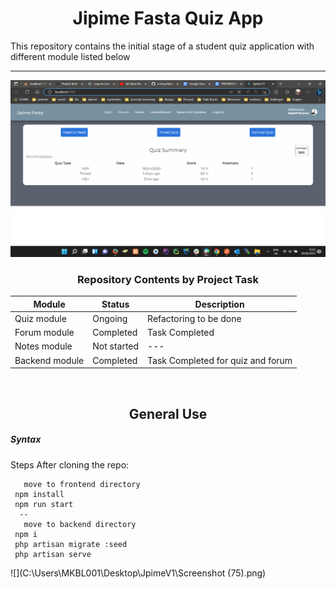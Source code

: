 <center> <h1>Jipime Fasta Quiz App</h1> </center>

This repository contains the initial 
stage of a student quiz application with different module listed below

---
<p align="center">
  <img src="https://github.com/b-lemy/JpimeV1/blob/main/Screenshot%20(75).png"
       alt="IdeaDog logo"
  />
</p>

<center><h3>Repository Contents by Project Task</h3> </center>

| Module         | Status      | Description                       |
|----------------|-------------|-----------------------------------|
| Quiz module    | Ongoing     | Refactoring to be done            |
| Forum module   | Completed   | Task Completed                    |
| Notes module   | Not started | ---                               |
| Backend module | Completed   | Task Completed for quiz and forum |
<br>

<center> <h2>General Use</h2> </center>

#####  Syntax
Steps After cloning the repo:

       move to frontend directory
     npm install
     npm run start
      --
       move to backend directory
     npm i
     php artisan migrate :seed
     php artisan serve
     


![](C:\Users\MKBL001\Desktop\JpimeV1\Screenshot (75).png)
    
